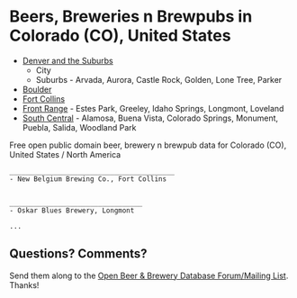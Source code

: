 # Beers, Breweries n Brewpubs in Colorado (CO), United States


- [Denver and the Suburbs](1--denver-n-the-burbs)
    - City
    - Suburbs  -  Arvada, Aurora, Castle Rock, Golden, Lone Tree, Parker
- [Boulder](2--boulder)
- [Fort Collins](3--fort-collins)
- [Front Range](4--front-range)  -  Estes Park, Greeley, Idaho Springs, Longmont, Loveland
- [South Central](5--south-central) -  Alamosa, Buena Vista, Colorado Springs, Monument, Puebla, Salida, Woodland Park



Free open public domain beer, brewery n brewpub data for Colorado (CO), United States / North America


~~~
_________________________________________
- New Belgium Brewing Co., Fort Collins


_________________________________
- Oskar Blues Brewery, Longmont

...
~~~



## Questions? Comments?

Send them along to the
[Open Beer & Brewery Database Forum/Mailing List](http://groups.google.com/group/beerdb).
Thanks!

